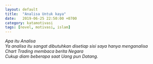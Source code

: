 ```yaml
---
layout: default
title:  "Analisa Untuk kaya"
date:   2019-06-25 22:50:00 +0700
category: katamotivasi
tags: [novel, motivasi, islam]
---
```


<i>Apa itu Analisa<br>
Ya analisa itu sangat dibutuhkan disetiap sisi saya hanya menganalisa Chart Trading membaca berita Negara<br>
Cukup diam beberapa saat Uang pun Datang.
